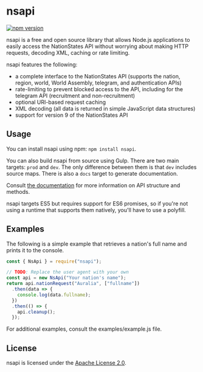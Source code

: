 # nsapi #

[![npm version](https://badge.fury.io/js/nsapi.svg)](https://badge.fury.io/js/nsapi)

nsapi is a free and open source library that allows Node.js applications to 
easily access the NationStates API without worrying about making HTTP requests, 
decoding XML, caching or rate limiting.

nsapi features the following:

* a complete interface to the NationStates API (supports the nation, region,
  world, World Assembly, telegram, and authentication APIs)
* rate-limiting to prevent blocked access to the API, including for the 
  telegram API (recruitment and non-recruitment)
* optional URI-based request caching
* XML decoding (all data is returned in simple JavaScript data structures)
* support for version 9 of the NationStates API

## Usage ##

You can install nsapi using npm: `npm install nsapi`.

You can also build nsapi from source using Gulp. There are two main targets: 
`prod` and `dev`. The only difference between them is that `dev` includes
source maps. There is also a `docs` target to generate documentation.

Consult [the documentation](https://auralia.github.io/node-nsapi/) for more 
information on API structure and methods.

nsapi targets ES5 but requires support for ES6 promises, so if you're not 
using a runtime that supports them natively, you'll have to use a polyfill.

## Examples ##

The following is a simple example that retrieves a nation's full name and prints 
it to the console.

```js
const { NsApi } = require("nsapi");

// TODO: Replace the user agent with your own
const api = new NsApi("Your nation's name");
return api.nationRequest("Auralia", ["fullname"])
  .then(data => {
    console.log(data.fullname);
  })
  .then(() => {
    api.cleanup();
  });
```

For additional examples, consult the examples/example.js file.

## License ##

nsapi is licensed under the [Apache License 2.0](http://www.apache.org/licenses/LICENSE-2.0).
